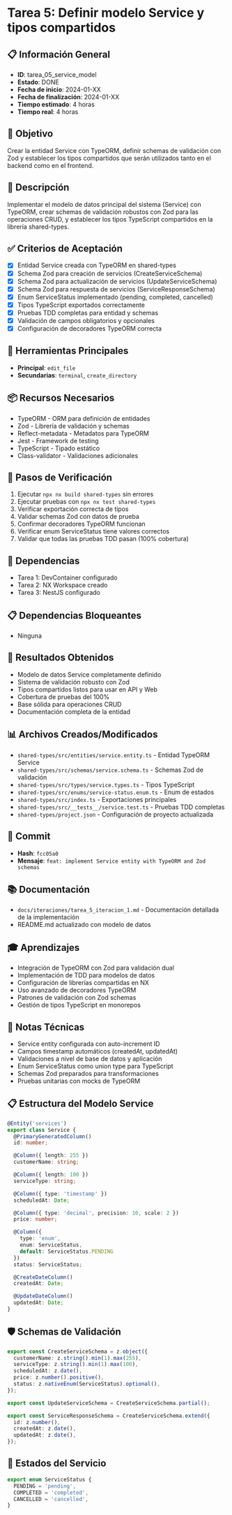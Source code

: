 # Tarea 5: Definir modelo Service y tipos compartidos

## 📋 Información General
- **ID**: tarea_05_service_model
- **Estado**: DONE
- **Fecha de inicio**: 2024-01-XX
- **Fecha de finalización**: 2024-01-XX
- **Tiempo estimado**: 4 horas
- **Tiempo real**: 4 horas

## 🎯 Objetivo
Crear la entidad Service con TypeORM, definir schemas de validación con Zod y establecer los tipos compartidos que serán utilizados tanto en el backend como en el frontend.

## 📝 Descripción
Implementar el modelo de datos principal del sistema (Service) con TypeORM, crear schemas de validación robustos con Zod para las operaciones CRUD, y establecer los tipos TypeScript compartidos en la librería shared-types.

## ✅ Criterios de Aceptación
- [x] Entidad Service creada con TypeORM en shared-types
- [x] Schema Zod para creación de servicios (CreateServiceSchema)
- [x] Schema Zod para actualización de servicios (UpdateServiceSchema)
- [x] Schema Zod para respuesta de servicios (ServiceResponseSchema)
- [x] Enum ServiceStatus implementado (pending, completed, cancelled)
- [x] Tipos TypeScript exportados correctamente
- [x] Pruebas TDD completas para entidad y schemas
- [x] Validación de campos obligatorios y opcionales
- [x] Configuración de decoradores TypeORM correcta

## 🔧 Herramientas Principales
- **Principal**: `edit_file`
- **Secundarias**: `terminal`, `create_directory`

## 📦 Recursos Necesarios
- TypeORM - ORM para definición de entidades
- Zod - Librería de validación y schemas
- Reflect-metadata - Metadatos para TypeORM
- Jest - Framework de testing
- TypeScript - Tipado estático
- Class-validator - Validaciones adicionales

## 🧪 Pasos de Verificación
1. Ejecutar `npx nx build shared-types` sin errores
2. Ejecutar pruebas con `npx nx test shared-types`
3. Verificar exportación correcta de tipos
4. Validar schemas Zod con datos de prueba
5. Confirmar decoradores TypeORM funcionan
6. Verificar enum ServiceStatus tiene valores correctos
7. Validar que todas las pruebas TDD pasan (100% cobertura)

## 🔗 Dependencias
- Tarea 1: DevContainer configurado
- Tarea 2: NX Workspace creado
- Tarea 3: NestJS configurado

## 📋 Dependencias Bloqueantes
- Ninguna

## 🎯 Resultados Obtenidos
- Modelo de datos Service completamente definido
- Sistema de validación robusto con Zod
- Tipos compartidos listos para usar en API y Web
- Cobertura de pruebas del 100%
- Base sólida para operaciones CRUD
- Documentación completa de la entidad

## 📊 Archivos Creados/Modificados
- `shared-types/src/entities/service.entity.ts` - Entidad TypeORM Service
- `shared-types/src/schemas/service.schema.ts` - Schemas Zod de validación
- `shared-types/src/types/service.types.ts` - Tipos TypeScript
- `shared-types/src/enums/service-status.enum.ts` - Enum de estados
- `shared-types/src/index.ts` - Exportaciones principales
- `shared-types/src/__tests__/service.test.ts` - Pruebas TDD completas
- `shared-types/project.json` - Configuración de proyecto actualizada

## 🔄 Commit
- **Hash**: `fcc05a0`
- **Mensaje**: `feat: implement Service entity with TypeORM and Zod schemas`

## 📚 Documentación
- `docs/iteraciones/tarea_5_iteracion_1.md` - Documentación detallada de la implementación
- README.md actualizado con modelo de datos

## 🎓 Aprendizajes
- Integración de TypeORM con Zod para validación dual
- Implementación de TDD para modelos de datos
- Configuración de librerías compartidas en NX
- Uso avanzado de decoradores TypeORM
- Patrones de validación con Zod schemas
- Gestión de tipos TypeScript en monorepos

## 🔧 Notas Técnicas
- Service entity configurada con auto-increment ID
- Campos timestamp automáticos (createdAt, updatedAt)
- Validaciones a nivel de base de datos y aplicación
- Enum ServiceStatus como union type para TypeScript
- Schemas Zod preparados para transformaciones
- Pruebas unitarias con mocks de TypeORM

## 📋 Estructura del Modelo Service
```typescript
@Entity('services')
export class Service {
  @PrimaryGeneratedColumn()
  id: number;

  @Column({ length: 255 })
  customerName: string;

  @Column({ length: 100 })
  serviceType: string;

  @Column({ type: 'timestamp' })
  scheduledAt: Date;

  @Column({ type: 'decimal', precision: 10, scale: 2 })
  price: number;

  @Column({
    type: 'enum',
    enum: ServiceStatus,
    default: ServiceStatus.PENDING
  })
  status: ServiceStatus;

  @CreateDateColumn()
  createdAt: Date;

  @UpdateDateColumn()
  updatedAt: Date;
}
```

## 🛡️ Schemas de Validación
```typescript
export const CreateServiceSchema = z.object({
  customerName: z.string().min(1).max(255),
  serviceType: z.string().min(1).max(100),
  scheduledAt: z.date(),
  price: z.number().positive(),
  status: z.nativeEnum(ServiceStatus).optional(),
});

export const UpdateServiceSchema = CreateServiceSchema.partial();

export const ServiceResponseSchema = CreateServiceSchema.extend({
  id: z.number(),
  createdAt: z.date(),
  updatedAt: z.date(),
});
```

## 🎯 Estados del Servicio
```typescript
export enum ServiceStatus {
  PENDING = 'pending',
  COMPLETED = 'completed',
  CANCELLED = 'cancelled',
}
```
